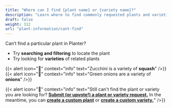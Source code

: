 ```yaml
---
title: "Where can I find {plant name} or {variety name}?"
description: "Learn where to find commonly requested plants and varieties"
draft: false
weight: 312
url: "plant-information/cant-find"
---
```


Can’t find a particular plant in Planter?<br />

- Try **searching and filtering** to locate the plant
- Try looking for **varieties** of related plants

{{< alert icon="🥒" context="info" text="Zucchini is a variety of **squash**" />}}
{{< alert icon="🧄" context="info" text="Green onions are a variety of **onions**" />}}

{{< alert icon="🧄" context="info" text="Still can't find the plant or variety you are looking for? [**Submit (or upvote!) a plant or variety request.**](https://planter.garden/requests) In the meantime, you can [**create a custom plant**](../create-plants) or [**create a custom variety.**](../custom-varieties)" />}}
